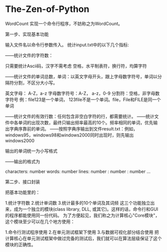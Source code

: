# The-Zen-of-Python
WordCount
实现一个命令行程序，不妨称之为WordCount。

第一步、实现基本功能

  输入文件名以命令行参数传入。
  统计input.txt中的以下几个指标:

——统计文件的字符数：

  只需要统计Ascii码，汉字不需考虑
  空格，水平制表符，换行符，均算字符
  
——统计文件的单词总数，单词：以英文字母开头，跟上字母数字符号，单词以分隔符分割，不区分大小写。
  
  英文字母： A-Z，a-z
  字母数字符号：A-Z， a-z，0-9
  分割符：空格，非字母数字符号
  例：file123是一个单词， 123file不是一个单词。file，File和FILE是同一个单词
  
——统计文件的有效行数：任何包含非空白字符的行，都需要统计。
——统计文件中各单词的出现次数，最终只输出频率最高的10个。频率相同的单词，优先输出字典序靠前的单词。
——按照字典序输出到文件result.txt：例如，windows95，windows98和windows2000同时出现时，则先输出windows2000

  输出的单词统一为小写格式
  
——输出的格式为

 characters: number
 words: number
 lines: number
 <word1>: number
 <word2>: number
 ...
 
第二步、接口封装

把基本功能里的：

 1.统计字符数
 2.统计单词数
 3.统计最多的10个单词及其词频
这三个功能独立出来，成为一个独立的模块(class library, DLL, 或其它)。这样的话，命令行和GUI的程序都能使用同一份代码。
为了方便起见，我们称之为计算核心"Core模块"，这个模块至少可以在几个地方使用：

 1.命令行测试程序使用
 2.在单元测试框架下使用
 3.与数据可视化部分结合使用
把计算核心在单元测试框架中做过完备的测试后，我们就可以在算法层级保证了这个模块的正确性。
